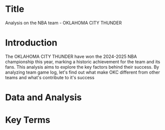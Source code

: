 # Title
Analysis on the NBA team - OKLAHOMA CITY THUNDER

# Introduction
The OKLAHOMA CITY THUNDER have won the 2024-2025 NBA championship this year, marking a historic achievement for the team and its fans. This analysis aims to explore the key factors behind their success. By analyzing team game log, let's find out what make OKC different from other teams and what's contribute to it's success

# Data and Analysis

# Key Terms